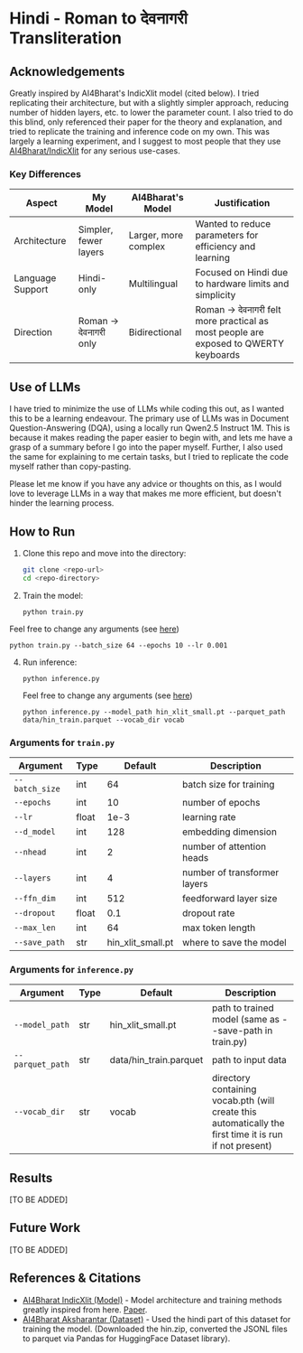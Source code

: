 # Hindi - Roman to देवनागरी Transliteration

## Acknowledgements
Greatly inspired by AI4Bharat's IndicXlit model (cited below). I tried replicating their architecture, but with a slightly simpler approach, reducing number of hidden layers, etc. to lower the parameter count. I also tried to do this blind, only referenced their paper for the theory and explanation, and tried to replicate the training and inference code on my own. This was largely a learning experiment, and I suggest to most people that they use [AI4Bharat/IndicXlit](https://github.com/AI4Bharat/IndicXlit) for any serious use-cases.

### Key Differences
| Aspect | My Model | AI4Bharat's Model | Justification |
|-------|----------|------------------|---------------|
| Architecture | Simpler, fewer layers | Larger, more complex | Wanted to reduce parameters for efficiency and learning |
| Language Support | Hindi-only | Multilingual | Focused on Hindi due to hardware limits and simplicity |
| Direction | Roman → देवनागरी only | Bidirectional | Roman → देवनागरी felt more practical as most people are exposed to QWERTY keyboards |

## Use of LLMs
I have tried to minimize the use of LLMs while coding this out, as I wanted this to be a learning endeavour. The primary use of LLMs was in Document Question-Answering (DQA), using a locally run Qwen2.5 Instruct 1M. This is because it makes reading the paper easier to begin with, and lets me have a grasp of a summary before I go into the paper myself.
Further, I also used the same for explaining to me certain tasks, but I tried to replicate the code myself rather than copy-pasting.

Please let me know if you have any advice or thoughts on this, as I would love to leverage LLMs in a way that makes me more efficient, but doesn't hinder the learning process.

## How to Run
1. Clone this repo and move into the directory:
   ```bash
   git clone <repo-url>
   cd <repo-directory>
   ```
2. Train the model:
   ```
   python train.py
   ```
   
  Feel free to change any arguments (see [here](#arguments-for-trainpy))
   ```
   python train.py --batch_size 64 --epochs 10 --lr 0.001
   ```
4. Run inference:
   ```
   python inference.py
   ```
   
   Feel free to change any arguments (see [here](#arguments-for-inferencepy))
   ```
   python inference.py --model_path hin_xlit_small.pt --parquet_path data/hin_train.parquet --vocab_dir vocab
   ```

### Arguments for `train.py`

| Argument | Type | Default | Description |
|---------|------|---------|-------------|
| `--batch_size` | int | 64 | batch size for training |
| `--epochs` | int | 10 | number of epochs |
| `--lr` | float | 1e-3 | learning rate |
| `--d_model` | int | 128 | embedding dimension |
| `--nhead` | int | 2 | number of attention heads |
| `--layers` | int | 4 | number of transformer layers |
| `--ffn_dim` | int | 512 | feedforward layer size |
| `--dropout` | float | 0.1 | dropout rate |
| `--max_len` | int | 64 | max token length |
| `--save_path` | str | hin_xlit_small.pt | where to save the model |

### Arguments for `inference.py`

| Argument | Type | Default | Description |
|----------|------|---------|-------------|
| `--model_path` | str | hin_xlit_small.pt | path to trained model (same as --save-path in train.py) |
| `--parquet_path` | str | data/hin_train.parquet | path to input data |
| `--vocab_dir` | str | vocab | directory containing vocab.pth (will create this automatically the first time it is run if not present) |

## Results
\[TO BE ADDED]

## Future Work
\[TO BE ADDED]

## References & Citations
- [AI4Bharat IndicXlit (Model)](https://github.com/AI4Bharat/IndicXlit) - Model architecture and training methods greatly inspired from here. [Paper](https://arxiv.org/abs/2205.03018).
- [AI4Bharat Aksharantar (Dataset)](https://huggingface.co/datasets/ai4bharat/Aksharantar) - Used the hindi part of this dataset for training the model. (Downloaded the hin.zip, converted the JSONL files to parquet via Pandas for HuggingFace Dataset library).


